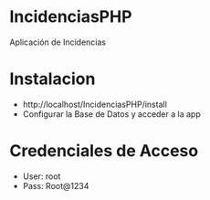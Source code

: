 # IncidenciasPHP
Aplicación de Incidencias

# Instalacion
- http://localhost/IncidenciasPHP/install
- Configurar la Base de Datos y acceder a la app

# Credenciales de Acceso
- User: root
- Pass: Root@1234